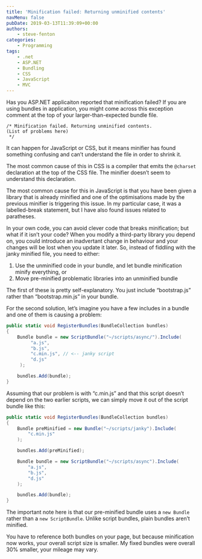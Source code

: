 ```yaml
---
title: 'Minification failed: Returning unminified contents'
navMenu: false
pubDate: 2019-03-13T11:39:09+00:00
authors:
    - steve-fenton
categories:
    - Programming
tags:
    - .net
    - ASP.NET
    - Bundling
    - CSS
    - JavaScript
    - MVC
---
```


Has you ASP.NET applicaiton reported that minification failed? If you are using bundles in application, you might come across this exception comment at the top of your larger-than-expected bundle file.

```
/* Minification failed. Returning unminified contents.
(List of problems here)
 */
```

It can happen for JavaScript or CSS, but it means minifier has found something confusing and can’t understand the file in order to shrink it.

The most common cause of this in CSS is a compiler that emits the `@charset` declaration at the top of the CSS file. The minifier doesn’t seem to understand this declaration.

The most common cause for this in JavaScript is that you have been given a library that is already minified and one of the optimisations made by the previous minifier is triggering this issue. In my particular case, it was a labelled-break statement, but I have also found issues related to paratheses.

In your own code, you can avoid clever code that breaks minification; but what if it isn’t your code? When you modify a third-party library you depend on, you could introduce an inadvertant change in behaviour and your changes will be lost when you update it later. So, instead of fiddling with the janky minified file, you need to either:

1. Use the unminified code in your bundle, and let bundle minification minify everything, or
2. Move pre-minified problematic libraries into an unminified bundle

The first of these is pretty self-explanatory. You just include “bootstrap.js” rather than “bootstrap.min.js” in your bundle.

For the second solution, let’s imagine you have a few includes in a bundle and one of them is causing a problem:

```csharp
public static void RegisterBundles(BundleCollection bundles)
{
    Bundle bundle = new ScriptBundle("~/scripts/async/").Include(
         "a.js",
         "b.js",
         "c.min.js", // <-- janky script
         "d.js"
     );

    bundles.Add(bundle);
}
```

Assuming that our problem is with “c.min.js” and that this script doesn’t depend on the two earlier scripts, we can simply move it out of the script bundle like this:

```csharp
public static void RegisterBundles(BundleCollection bundles)
{
    Bundle preMinified = new Bundle("~/scripts/janky").Include(
        "c.min.js"
    );

    bundles.Add(preMinified);

    Bundle bundle = new ScriptBundle("~/scripts/async").Include(
        "a.js",
        "b.js",
        "d.js"
    );

    bundles.Add(bundle);
}
```

The important note here is that our pre-minified bundle uses a `new Bundle` rather than a `new ScriptBundle`. Unlike script bundles, plain bundles aren’t minified.

You have to reference both bundles on your page, but because minification now works, your overall script size is smaller. My fixed bundles were overall 30% smaller, your mileage may vary.